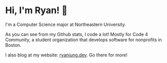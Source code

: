 # Hi, I'm Ryan! 👋
I'm a Computer Science major at Northeastern University.

As you can see from my Github stats, I code a lot! Mostly for Code 4 Community, a student organization that develops software for nonprofits in Boston.

I also blog at my website: [ryanjung.dev](https://ryanjung.dev). Go there for more!
